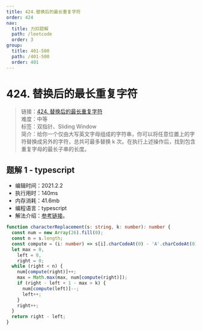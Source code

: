```yaml
---
title: 424.替换后的最长重复字符
order: 424
nav:
  title: 力扣题解
  path: /leetcode
  order: 3
group:
  title: 401-500
  path: /401-500
  order: 401
---
```


# 424. 替换后的最长重复字符

> 链接：[424. 替换后的最长重复字符](https://leetcode-cn.com/problems/longest-repeating-character-replacement/)  
> 难度：中等  
> 标签：双指针、Sliding Window  
> 简介：给你一个仅由大写英文字母组成的字符串，你可以将任意位置上的字符替换成另外的字符，总共可最多替换 k 次。在执行上述操作后，找到包含重复字母的最长子串的长度。

## 题解 1 - typescript

- 编辑时间：2021.2.2
- 执行用时：140ms
- 内存消耗：41.6mb
- 编程语言：typescript
- 解法介绍：[参考链接](https://leetcode-cn.com/problems/longest-repeating-character-replacement/solution/ti-huan-hou-de-zui-chang-zhong-fu-zi-fu-n6aza/)。

```typescript
function characterReplacement(s: string, k: number): number {
  const num = new Array(26).fill(0);
  const n = s.length;
  const compute = (i: number) => s[i].charCodeAt(0) - 'A'.charCodeAt(0);
  let max = 0,
    left = 0,
    right = 0;
  while (right < n) {
    num[compute(right)]++;
    max = Math.max(max, num[compute(right)]);
    if (right - left + 1 - max > k) {
      num[compute(left)]--;
      left++;
    }
    right++;
  }
  return right - left;
}
```
